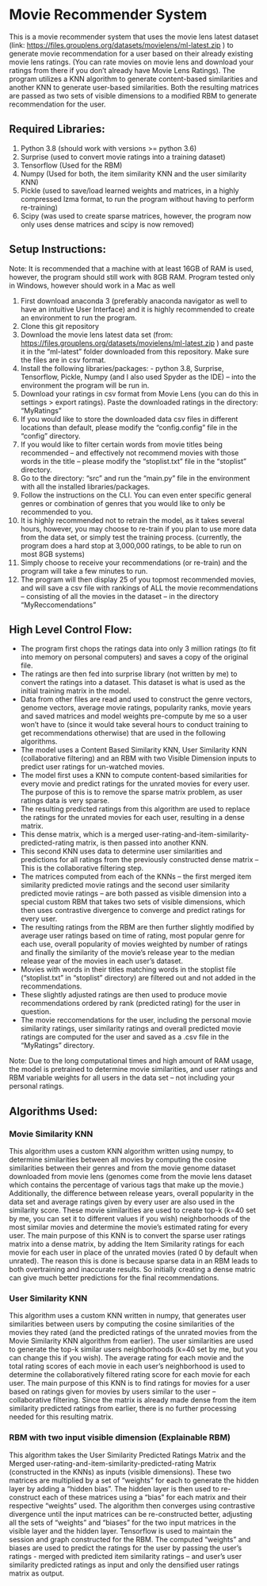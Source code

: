 # Movie Recommender System


This is a movie recommender system that uses the movie lens latest dataset (link: https://files.grouplens.org/datasets/movielens/ml-latest.zip ) to generate movie recommendation for a user based on their already existing movie lens ratings. 
(You can rate movies on movie lens and download your ratings from there if you don’t already have Movie Lens Ratings). 
The program utilizes a KNN algorithm to generate content-based similarities and another KNN to generate user-based similarities. Both the resulting matrices are passed as two sets of visible dimensions to a modified RBM to generate recommendation for the user.


## Required Libraries:

1)	Python 3.8 (should work with versions >= python 3.6)
2)	Surprise (used to convert movie ratings into a training dataset)
3)	Tensorflow (Used for the RBM)
4)	Numpy (Used for both, the item similarity KNN and the user similarity KNN)
5)	Pickle (used to save/load learned weights and matrices, in a highly compressed lzma format, to run the program without having to perform re-training)
6)	Scipy (was used to create sparse matrices, however, the program now only uses dense matrices and scipy is now removed)


## Setup Instructions:

Note: It is recommended that a machine with at least 16GB of RAM is used, however, the program should still work with 8GB RAM. Program tested only in Windows, however should work in a Mac as well
1)	First download anaconda 3 (preferably anaconda navigator as well to have an intuitive User Interface) and it is highly recommended to create an environment to run the program.
2)	Clone this git repository
3)	Download the movie lens latest data set (from: https://files.grouplens.org/datasets/movielens/ml-latest.zip ) and paste it in the “ml-latest” folder downloaded from this repository. Make sure the files are in csv format.
4)	Install the following libraries/packages: - python 3.8, Surprise, Tensorflow, Pickle, Numpy (and I also used Spyder as the IDE) – into the environment the program will be run in.
5)	Download your ratings in csv format from Movie Lens (you can do this in settings > export ratings). Paste the downloaded ratings in the directory: “MyRatings”
6)	If you would like to store the downloaded data csv files in different locations than default, please modify the “config.config” file in the “config” directory.
7)	If you would like to filter certain words from movie titles being recommended – and effectively not recommend movies with those words in the title – please modify the “stoplist.txt” file in the “stoplist” directory.
8)	Go to the directory: “src” and run the “main.py” file in the environment with all the installed libraries/packages.
9)	Follow the instructions on the CLI. You can even enter specific general genres or combination of genres that you would like to only be recommended to you.
10)	It is highly recommended not to retrain the model, as it takes several hours, however, you may choose to re-train if you plan to use more data from the data set, or simply test the training process. (currently, the program does a hard stop at 3,000,000 ratings, to be able to run on most 8GB systems)
11)	Simply choose to receive your recommendations (or re-train) and the program will take a few minutes to run.
12)	The program will then display 25 of you topmost recommended movies, and will save a csv file with rankings of ALL the movie recommendations – consisting of all the movies in the dataset – in the directory “MyReccomendations”


## High Level Control Flow:

- The program first chops the ratings data into only 3 million ratings (to fit into memory on personal computers) and saves a copy of the original file.
- The ratings are then fed into surprise library (not written by me) to convert the ratings into a dataset. This dataset is what is used as the initial training matrix in the model. 
- Data from other files are read and used to construct the genre vectors, genome vectors, average movie ratings, popularity ranks, movie years and saved matrices and model weights pre-compute by me so a user won’t have to (since it would take several hours to conduct training to get recommendations otherwise) that are used in the following algorithms. 
- The model uses a Content Based Similarity KNN, User Similarity KNN (collaborative filtering) and an RBM with two Visible Dimension inputs to predict user ratings for un-watched movies. 
- The model first uses a KNN to compute content-based similarities for every movie and predict ratings for the unrated movies for every user. The purpose of this is to remove the sparse matrix problem, as user ratings data is very sparse.
- The resulting predicted ratings from this algorithm are used to replace the ratings for the unrated movies for each user, resulting in a dense matrix.
- This dense matrix, which is a merged user-rating-and-item-similarity-predicted-rating matrix, is then passed into another KNN.
- This second KNN uses data to determine user similarities and predictions for all ratings from the previously constructed dense matrix – This is the collaborative filtering step.
- The matrices computed from each of the KNNs – the first merged item similarity predicted movie ratings and the second user similarity predicted movie ratings – are both passed as visible dimension into a special custom RBM that takes two sets of visible dimensions, which then uses contrastive divergence to converge and predict ratings for every user.
- The resulting ratings from the RBM are then further slightly modified by average user ratings based on time of rating, most popular genre for each use, overall popularity of movies weighted by number of ratings and finally the similarity of the movie’s release year to the median release year of the movies in each user’s dataset.
- Movies with words in their titles matching words in the stoplist file (“stoplist.txt” in “stoplist” directory) are filtered out and not added in the recommendations.
- These slightly adjusted ratings are then used to produce movie recommendations ordered by rank (predicted rating) for the user in question.
- The movie reccomendations for the user, including the personal movie similarity ratings, user similarity ratings and overall predicted movie ratings are computed for the user and saved as a .csv file in the “MyRatings” directory.

Note: Due to the long computational times and high amount of RAM usage, the model is pretrained to determine movie similarities, and user ratings and RBM variable weights for all users in the data set – not including your personal ratings.

## Algorithms Used:

### Movie Similarity KNN

This algorithm uses a custom KNN algorithm written using numpy, to determine similarities between all movies by computing the cosine similarities between their genres and from the movie genome dataset downloaded from movie lens (genomes come from the movie lens dataset which contains the percentage of various tags that make up the movie.) Additionally, the difference between release years, overall popularity in the data set and average ratings given by every user are also used in the similarity score.
These movie similarities are used to create top-k (k=40 set by me, you can set it to different values if you wish) neighborhoods of the most similar movies and determine the movie’s estimated rating for every user.
The main purpose of this KNN is to convert the sparse user ratings matrix into a dense matrix, by adding the Item Similarity ratings for each movie for each user in place of the unrated movies (rated 0 by default when unrated). 
The reason this is done is because sparse data in an RBM leads to both overtraining and inaccurate results. So initially creating a dense matric can give much better predictions for the final recommendations.

### User Similarity KNN

This algorithm uses a custom KNN written in numpy, that generates user similarities between users by computing the cosine similarities of the movies they rated (and the predicted ratings of the unrated movies from the Movie Similarity KNN algorithm from earlier).
The user similarities are used to generate the top-k similar users neighborhoods (k=40 set by me, but you can change this if you wish). The average rating for each movie and the total rating scores of each movie in each user’s neighborhood is used to determine the collaboratively filtered rating score for each movie for each user.
The main purpose of this KNN is to find ratings for movies for a user based on ratings given for movies by users similar to the user – collaborative filtering. Since the matrix is already made dense from the item similarity predicted ratings from earlier, there is no further processing needed for this resulting matrix.

### RBM with two input visible dimension (Explainable RBM)

This algorithm takes the User Similarity Predicted Ratings Matrix and the Merged user-rating-and-item-similarity-predicted-rating Matrix (constructed in the KNNs) as inputs (visible dimensions). These two matrices are multiplied by a set of “weights” for each to generate the hidden layer by adding a “hidden bias”. The hidden layer is then used to re-construct each of these matrices using a “bias” for each matrix and their respective “weights” used. The algorithm then converges using contrastive divergence until the input matrices can be re-constructed better, adjusting all the sets of “weights” and “biases” for the two input matrices in the visible layer and the hidden layer. Tensorflow is used to maintain the session and graph constructed for the RBM.
The computed “weights” and biases are used to predict the ratings for the user by passing the user’s ratings - merged with predicted item similarity ratings – and user’s user similarity predicted ratings as input and only the densified user ratings matrix as output.

 
